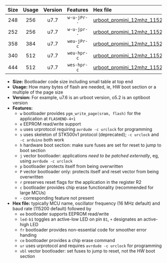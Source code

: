 |Size|Usage|Version|Features|Hex file|
|:-:|:-:|:-:|:-:|:--|
|248|256|u7.7|`w-u-jPr--`|[urboot_promini_12mhz_115200bps_led+b5_ur_vbl.hex](https://raw.githubusercontent.com/stefanrueger/urboot.hex/main/boards/promini/fcpu_12mhz/115200_bps/urboot_promini_12mhz_115200bps_led+b5_ur_vbl.hex)|
|252|256|u7.7|`w-u-jpr--`|[urboot_promini_12mhz_115200bps_led+b5_fr_ur_vbl.hex](https://raw.githubusercontent.com/stefanrueger/urboot.hex/main/boards/promini/fcpu_12mhz/115200_bps/urboot_promini_12mhz_115200bps_led+b5_fr_ur_vbl.hex)|
|358|384|u7.7|`weu-jPr-c`|[urboot_promini_12mhz_115200bps_ee_led+b5_fr_ce_ur_vbl.hex](https://raw.githubusercontent.com/stefanrueger/urboot.hex/main/boards/promini/fcpu_12mhz/115200_bps/urboot_promini_12mhz_115200bps_ee_led+b5_fr_ce_ur_vbl.hex)|
|340|512|u7.7|`weu-hpr-c`|[urboot_promini_12mhz_115200bps_ee_led+b5_fr_ce_ur.hex](https://raw.githubusercontent.com/stefanrueger/urboot.hex/main/boards/promini/fcpu_12mhz/115200_bps/urboot_promini_12mhz_115200bps_ee_led+b5_fr_ce_ur.hex)|
|444|512|u7.7|`wes-hpr-c`|[urboot_promini_12mhz_115200bps_ee_led+b5_fr_ce.hex](https://raw.githubusercontent.com/stefanrueger/urboot.hex/main/boards/promini/fcpu_12mhz/115200_bps/urboot_promini_12mhz_115200bps_ee_led+b5_fr_ce.hex)|

- **Size:** Bootloader code size including small table at top end
- **Usage:** How many bytes of flash are needed, ie, HW boot section or a multiple of the page size
- **Version:** For example, u7.6 is an urboot version, o5.2 is an optiboot version
- **Features:**
  + `w` bootloader provides `pgm_write_page(sram, flash)` for the application at `FLASHEND-4+1`
  + `e` EEPROM read/write support
  + `u` uses urprotocol requiring `avrdude -c urclock` for programming
  + `s` uses skeleton of STK500v1 protocol (deprecated); `-c urclock` and `-c arduino` both work
  + `h` hardware boot section: make sure fuses are set for reset to jump to boot section
  + `j` vector bootloader: applications *need to be patched externally*, eg, using `avrdude -c urclock`
  + `p` bootloader protects itself from being overwritten
  + `P` vector bootloader only: protects itself and reset vector from being overwritten
  + `r` preserves reset flags for the application in the register R2
  + `c` bootloader provides chip erase functionality (recommended for large MCUs)
  + `-` corresponding feature not present
- **Hex file:** typically MCU name, oscillator frequency (16 MHz default) and baud rate (115200 default) followed by
  + `ee` bootloader supports EEPROM read/write
  + `led-b1` toggles an active-low LED on pin `B1`, `+` designates an active-high LED
  + `fr` bootloader provides non-essential code for smoother error handing
  + `ce` bootloader provides a chip erase command
  + `ur` uses urprotocol and requires `avrdude -c urclock` for programming
  + `vbl` vector bootloader: set fuses to jump to reset, not the HW boot section
